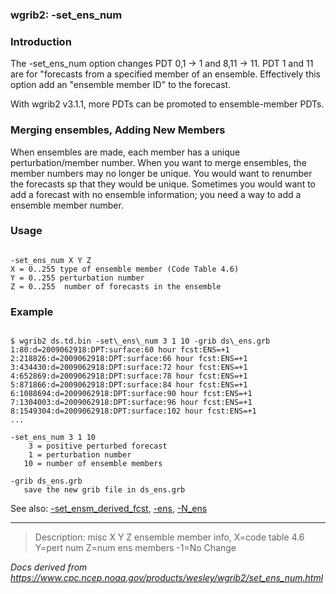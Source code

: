 
### wgrib2: -set\_ens\_num



### Introduction



The -set\_ens\_num option changes PDT 0,1 -> 1 and
8,11 -> 11. PDT 1 and 11 are for "forecasts from a specified member of an ensemble.
Effectively this option add an "ensemble member ID" to the forecast.

 With wgrib2 v3.1.1, more PDTs can be promoted to ensemble-member PDTs.

### Merging ensembles, Adding New Members


 When ensembles are made, each member has a unique perturbation/member 
number. When you want to merge ensembles, the member numbers
may no longer be unique. You would want to renumber the forecasts
sp that they would be unique. Sometimes you would want to add a forecast
with no ensemble information; you need a way to add a ensemble member number.


### Usage




```

-set_ens_num X Y Z
X = 0..255 type of ensemble member (Code Table 4.6)
Y = 0..255 perturbation number
Z = 0..255  number of forecasts in the ensemble

```

### Example



```

$ wgrib2 ds.td.bin -set\_ens\_num 3 1 10 -grib ds\_ens.grb
1:80:d=2009062918:DPT:surface:60 hour fcst:ENS=+1
2:218826:d=2009062918:DPT:surface:66 hour fcst:ENS=+1
3:434430:d=2009062918:DPT:surface:72 hour fcst:ENS=+1
4:652869:d=2009062918:DPT:surface:78 hour fcst:ENS=+1
5:871866:d=2009062918:DPT:surface:84 hour fcst:ENS=+1
6:1088694:d=2009062918:DPT:surface:90 hour fcst:ENS=+1
7:1304003:d=2009062918:DPT:surface:96 hour fcst:ENS=+1
8:1549304:d=2009062918:DPT:surface:102 hour fcst:ENS=+1
...

-set_ens_num 3 1 10
    3 = positive perturbed forecast
    1 = perturbation number
   10 = number of ensemble members

-grib ds_ens.grb
   save the new grib file in ds_ens.grb

```



See also: 
[-set\_ensm\_derived\_fcst](set_ensm_derived_fcst.html),
[-ens](ens.html),
[-N\_ens](N_ens.html)










----

>Description: misc  X Y Z  ensemble member info, X=code table 4.6 Y=pert num Z=num ens members -1=No Change

_Docs derived from <https://www.cpc.ncep.noaa.gov/products/wesley/wgrib2/set_ens_num.html>_